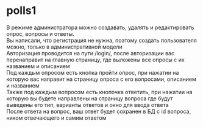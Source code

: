 # polls1
В режиме администратора можно создавать, удалять и редактировать опрос, вопросы и ответы.<br>
Вы написали, что регистрация не нужна, поэтому создать пользователя можно, только в административной модели<br>
Авторизация проводится на пути /login/, после авторизации вас перенаправит на главную страницу, где выложены все опросы с их названием и описанием<br>
Под каждым опросом есть кнопка пройти опрос, при нажатии на которую вас направит на страницу опроса с его вопросами, описанием и названием<br>
Также под каждым вопросом есть кнопочка ответить, при нажатии на которую вы будете направлены на страницу вопроса где будут выведены его тип, варианты ответов и окно для ввода ответа<br>
После ответа на вопрос, ваш ответ будет сохранен в БД с id вопроса, ником отвечающего и самим ответом<br>
